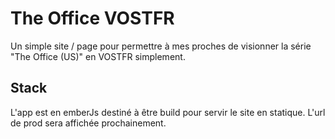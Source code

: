 # The Office VOSTFR

Un simple site / page pour permettre à mes proches de visionner la série "The Office (US)" en VOSTFR simplement.

## Stack

L'app est en emberJs destiné à être build pour servir le site en statique.
L'url de prod sera affichée prochainement.
